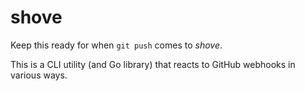 # shove

Keep this ready for when `git push` comes to _shove_.

This is a CLI utility (and Go library) that reacts to GitHub webhooks in various ways.
